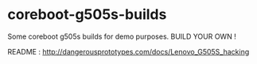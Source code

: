 # coreboot-g505s-builds
Some coreboot g505s builds for demo purposes. BUILD YOUR OWN !

README : http://dangerousprototypes.com/docs/Lenovo_G505S_hacking

